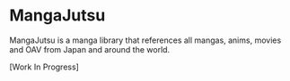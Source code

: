# MangaJutsu

MangaJutsu is a manga library that references all mangas, anims, movies and OAV from Japan and around the world.

[Work In Progress]
